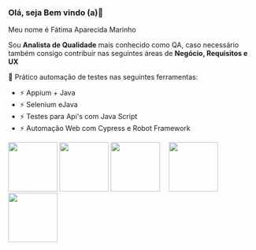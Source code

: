 ### Olá, seja Bem vindo (a)👋

Meu nome é Fátima Aparecida Marinho 

Sou **Analista de Qualidade** mais conhecido como QA, caso necessário também consigo contribuir nas seguintes áreas de **Negócio, Requisitos e UX**

🌱 Prático automação de testes nas seguintes ferramentas:
- ⚡ Appium + Java 
- ⚡ Selenium eJava
- ⚡ Testes para Api's com Java Script
- ⚡ Automação Web com Cypress e Robot Framework

<p float="left">

 <img src="https://talkingabouttesting.files.wordpress.com/2015/05/common-issues-in-bug-tracking.jpg" width="100" />
 <img src="https://img.freepik.com/vetores-premium/teste-de-software-encontrou-um-bug-seu-site-tem-problema_705714-324.jpg?" width="100" />
 <img src="https://img.freepik.com/vetores-premium/teste-de-software-encontrou-um-bug-seu-site-tem-problema_705714-331.jpg?" width="100" />
 <img src="https://i.ibb.co/NZjk97k/ciclo-de-desenvolvimento-qa.webp" width="10" />
 <img src="https://caroli.org/wp-content/uploads/2023/05/ciclo-de-desenvolvimento-qa.png" width="100" />
 <img src="(https://ibb.co/wMWbSYb)" width="100" />
  
</p>
